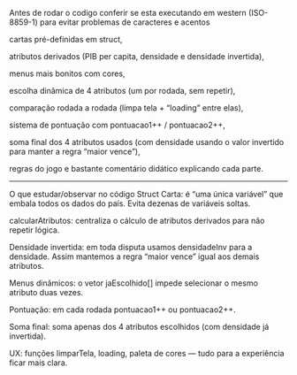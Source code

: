 Antes de rodar o codigo conferir se esta executando em western (ISO-8859-1) para evitar problemas de caracteres e acentos

cartas pré-definidas em struct,

atributos derivados (PIB per capita, densidade e densidade invertida),

menus mais bonitos com cores,

escolha dinâmica de 4 atributos (um por rodada, sem repetir),

comparação rodada a rodada (limpa tela + “loading” entre elas),

sistema de pontuação com pontuacao1++ / pontuacao2++,

soma final dos 4 atributos usados (com densidade usando o valor invertido para manter a regra “maior vence”),

regras do jogo e bastante comentário didático explicando cada parte.

--------------------------------------------------------------------------------------------------------------
O que estudar/observar no código
Struct Carta: é “uma única variável” que embala todos os dados do país. Evita dezenas de variáveis soltas.

calcularAtributos: centraliza o cálculo de atributos derivados para não repetir lógica.

Densidade invertida: em toda disputa usamos densidadeInv para a densidade. Assim mantemos a regra “maior vence” igual aos demais atributos.

Menus dinâmicos: o vetor jaEscolhido[] impede selecionar o mesmo atributo duas vezes.

Pontuação: em cada rodada pontuacao1++ ou pontuacao2++.

Soma final: soma apenas dos 4 atributos escolhidos (com densidade já invertida).

UX: funções limparTela, loading, paleta de cores — tudo para a experiência ficar mais clara.